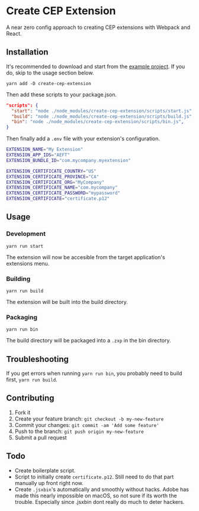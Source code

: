 # Create CEP Extension

A near zero config approach to creating CEP extensions with Webpack and React.

## Installation

It's recommended to download and start from the [example project](https://github.com/fusepilot/create-cep-extension-example). If you do, skip to the usage section below.

````yarn add -D create-cep-extension````

Then add these scripts to your package.json. 

````json
"scripts": {
  "start": "node ./node_modules/create-cep-extension/scripts/start.js",
  "build": "node ./node_modules/create-cep-extension/scripts/build.js",
  "bin": "node ./node_modules/create-cep-extension/scripts/bin.js",
}
````

Then finally add a ````.env```` file with your extension's configuration.

````bash
EXTENSION_NAME="My Extension"
EXTENSION_APP_IDS="AEFT"
EXTENSION_BUNDLE_ID="com.mycompany.myextension"

EXTENSION_CERTIFICATE_COUNTRY="US"
EXTENSION_CERTIFICATE_PROVINCE="CA"
EXTENSION_CERTIFICATE_ORG="MyCompany"
EXTENSION_CERTIFICATE_NAME="com.mycompany"
EXTENSION_CERTIFICATE_PASSWORD="mypassword"
EXTENSION_CERTIFICATE="certificate.p12"
````

## Usage

### Development

````yarn run start````

The extension will now be accesible from the target application's extensions menu.

### Building

````yarn run build````

The extension will be built into the build directory.

### Packaging

````yarn run bin````

The build directory will be packaged into a ````.zxp```` in the bin directory.

## Troubleshooting

If you get errors when running ````yarn run bin````, you probably need to build first, ````yarn run build````.

## Contributing

1. Fork it
2. Create your feature branch: `git checkout -b my-new-feature`
3. Commit your changes: `git commit -am 'Add some feature'`
4. Push to the branch: `git push origin my-new-feature`
5. Submit a pull request

## Todo

* Create boilerplate script.
* Script to initially create ````certificate.p12````. Still need to do that part manually up front right now.
* Create ````.jsxbin````'s automatically and smoothly without hacks. Adobe has made this nearly impossible on macOS, so not sure if its worth the trouble. Especially since .jsxbin dont really do much to deter hackers.
